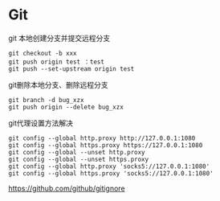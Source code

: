 # Git

git 本地创建分支并提交远程分支

```
git checkout -b xxx
git push origin test ：test
git push --set-upstream origin test
```

git删除本地分支、删除远程分支

```
git branch -d bug_xzx
git push origin --delete bug_xzx
```

git代理设置方法解决

```
git config --global http.proxy http://127.0.0.1:1080
git config --global https.proxy https://127.0.0.1:1080
git config --global --unset http.proxy
git config --global --unset https.proxy
git config --global http.proxy 'socks5://127.0.0.1:1080'
git config --global https.proxy 'socks5://127.0.0.1:1080'
```





https://github.com/github/gitignore